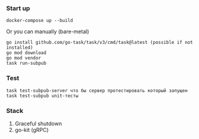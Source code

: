### Start up

```
docker-compose up --build
```

Or you can manually (bare-metal)

```
go install github.com/go-task/task/v3/cmd/task@latest (possible if not installed)
go mod download
go mod vendor
task run-subpub
```

### Test

```
task test-subpub-server что бы сервер протестировать который запущен
task test-subpub unit-тесты
```

### Stack

1. Graceful shutdown
2. go-kit (gRPC)
